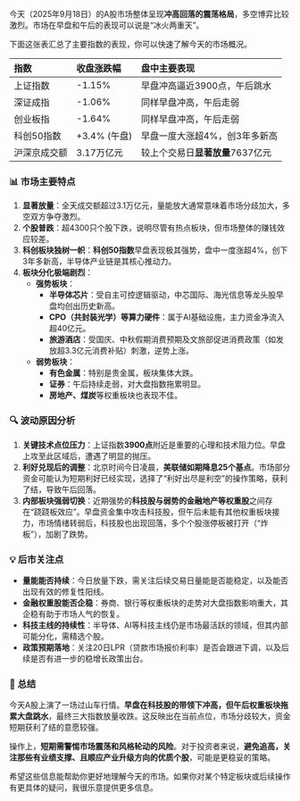 今天（2025年9月18日）的A股市场整体呈现**冲高回落的震荡格局**，多空博弈比较激烈。市场在早盘和午后的表现可以说是“冰火两重天”。

下面这张表汇总了主要指数的表现，你可以快速了解今天的市场概况。

| 指数         | 收盘涨跌幅 | 盘中主要表现                                      |
| :----------- | :------------- | :---------------------------------------------------- |
| 上证指数     | -1.15%         | 早盘冲高逼近3900点，午后跳水                         |
| 深证成指     | -1.06%         | 同样早盘冲高，午后走弱                                  |
| 创业板指     | -1.64%         | 同样早盘冲高，午后走弱                                  |
| 科创50指数   | +3.4% (午盘)   | 早盘一度大涨超4%，创3年多新高                  |
| 沪深京成交额 | 3.17万亿元     | 较上个交易日**显著放量**7637亿元                       |

### 📊 市场主要特点

1.  **显著放量**：全天成交额超过3.1万亿元，量能放大通常意味着市场分歧加大，多空双方争夺激烈。
2.  **个股普跌**：超4300只个股下跌，说明尽管有热点板块，但市场整体的赚钱效应较差。
3.  **科创板块独树一帜**：**科创50指数**早盘表现极其强势，盘中一度涨超4%，创下3年多新高，半导体产业链是其核心推动力。
4.  **板块分化极端剧烈**：
    *   **强势板块**：
        *   **半导体芯片**：受自主可控逻辑驱动，中芯国际、海光信息等龙头股早盘均创出历史新高。
        *   **CPO（共封装光学）等算力硬件**：属于AI基础设施，主力资金净流入超40亿元。
        *   **旅游酒店**：受国庆、中秋假期消费预期及文旅部促进消费政策（如发放超3.3亿元消费补贴）刺激，逆势上涨。
    *   **弱势板块**：
        *   **有色金属**：特别是贵金属，板块集体大跌。
        *   **证券**：午后持续走弱，对大盘指数拖累明显。
        *   **房地产、煤炭**等权重板块也表现不佳。

### 🔍 波动原因分析

1.  **关键技术点位压力**：上证指数**3900点**附近是重要的心理和技术阻力位。早盘上攻至此区域后，遭遇了明显的抛压。
2.  **利好兑现后的调整**：北京时间今日凌晨，**美联储如期降息25个基点**。市场部分资金可能认为短期利好已经实现，选择了“利好出尽是利空”的操作策略，获利了结，导致午后回落。
3.  **内部板块强弱切换**：近期强势的**科技股与弱势的金融地产等权重股**之间存在“跷跷板效应”。早盘资金集中攻击科技股，但午后未能有其他权重板块接力，市场情绪转弱后，科技股也出现回落，多个个股涨停板被打开（“炸板”），加剧了跌势。

### 💡 后市关注点

*   **量能能否持续**：今日放量下跌，需关注后续交易日量能是否能稳定，以及能否出现有效的修复性阳线。
*   **金融权重股能否企稳**：券商、银行等权重板块的走势对大盘指数影响重大，其企稳有助于市场人气的恢复。
*   **科技主线的持续性**：半导体、AI等科技主线仍是市场最活跃的领域，但其内部可能分化，需精选个股。
*   **政策预期落地**：关注20日LPR（贷款市场报价利率）是否会跟进下调，以及后续是否有进一步的稳增长政策出台。

### 💎 总结

今天A股上演了一场过山车行情。**早盘在科技股的带领下冲高，但午后权重板块拖累大盘跳水**，最终三大指数放量收跌。这反映出在当前点位，市场分歧较大，资金短期获利了结的意愿较强。

操作上，**短期需警惕市场震荡和风格轮动的风险**。对于投资者来说，**避免追高，关注那些有业绩支撑、且顺应产业升级方向的优质个股**，可能是更稳妥的策略。

希望这些信息能帮助你更好地理解今天的市场。如果你对某个特定板块或后续操作有更具体的疑问，我很乐意提供更多信息。